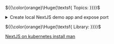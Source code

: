 ${{\color{orange}\Huge{\textsf{ Topics: }}}}\$

<details>
	<summary>
	Create local NextJS demo app and expose port
	</summary>
	<br />

Create a NextJS demo app via NPM cli

```bash
npx create-next-app my-next-app
cd my-next-app
```

Expose the app to `localhost:3000`

```bash
npm run dev
```

</details>

${{\color{orange}\Huge{\textsf{ Library: }}}}\$

[NextJS on kubernetes install man](https://blog.t1m.me/blog/nextjs-on-kubernetes)

